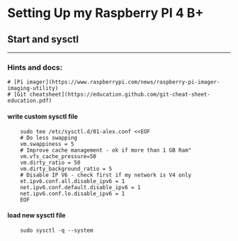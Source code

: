 # Setting Up my Raspberry PI 4 B+
## Start and sysctl
---

### Hints and docs:
    # [Pi imager](https://www.raspberrypi.com/news/raspberry-pi-imager-imaging-utility)
    # [Git cheatsheet](https://education.github.com/git-cheat-sheet-education.pdf)


#### write custom sysctl file
```
    sudo tee /etc/sysctl.d/01-alex.conf <<EOF
    # Do less swapping
    vm.swappiness = 5
    # Improve cache management - ok if more than 1 GB Ram"
    vm.vfs_cache_pressure=50
    vm.dirty_ratio = 50
    vm.dirty_background_ratio = 5
    # Disable IP V6 - check first if my network is V4 only
    et.ipv6.conf.all.disable_ipv6 = 1
    net.ipv6.conf.default.disable_ipv6 = 1
    net.ipv6.conf.lo.disable_ipv6 = 1
    EOF
```

#### load new sysctl file
```
    sudo sysctl -q --system
```
